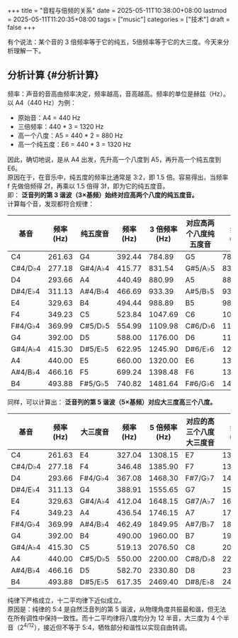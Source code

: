 +++
title = "音程与倍频的关系"
date = 2025-05-11T10:38:00+08:00
lastmod = 2025-05-11T11:20:35+08:00
tags = ["music"]
categories = ["技术"]
draft = false
+++

有个说法：某个音的 3 倍频率等于它的纯五，5倍频率等于它的大三度。今天来分析理解一下。 <br/>

<!--more-->


## 分析计算 {#分析计算}

频率：声音的音高由频率决定，频率越高，音高越高。频率的单位是赫兹（Hz）。 <br/>
以 A4（440 Hz）为例： <br/>

-   原始音：A4 = 440 Hz <br/>
-   三倍频率：440 \* 3 = 1320 Hz <br/>
-   高一个八度：A5 = 440 \* 2 = 880 Hz <br/>
-   高一个纯五度：E6 = 440 \* 3 = 1320 Hz <br/>

因此，确切地说，是从 A4 出发，先升高一个八度到 A5，再升高一个纯五度到 E6。 <br/>
原因在于，在音乐中，纯五度的频率比通常是 3:2，即 1.5 倍。容易得出，当频率 f 先做倍频得 2f，再乘以 1.5 倍得 3f，即为它的纯五度音。 <br/>
即： **泛音列的第 3 谐波（3×基频）始终对应高两个八度的纯五度音。** <br/>
计算每个音，发现都符合规律： <br/>

| 基音    | 频率 (Hz) | 纯五度音 | 频率 (Hz) | 3 倍频率 (Hz) | 对应高两个八度纯五度音 | 频率 (Hz) |
|-------|---------|------|---------|------------|-------------|---------|
| C4      | 261.63  | G4      | 392.44  | 784.89     | G5          | 784.89  |
| C#4/D♭4 | 277.18  | G#4/A♭4 | 415.77  | 831.54     | G#5/A♭5     | 831.54  |
| D4      | 293.66  | A4      | 440.49  | 880.99     | A5          | 880.99  |
| D#4/E♭4 | 311.13  | A#4/B♭4 | 466.69  | 933.39     | A#5/B♭5     | 933.39  |
| E4      | 329.63  | B4      | 494.44  | 988.89     | B5          | 988.89  |
| F4      | 349.23  | C5      | 523.84  | 1047.69    | C6          | 1047.69 |
| F#4/G♭4 | 369.99  | C#5/D♭5 | 554.99  | 1109.98    | C#6/D♭6     | 1109.98 |
| G4      | 392.00  | D5      | 588.00  | 1176.00    | D6          | 1176.00 |
| G#4/A♭4 | 415.30  | D#5/E♭5 | 622.95  | 1245.90    | D#6/E♭6     | 1245.90 |
| A4      | 440.00  | E5      | 660.00  | 1320.00    | E6          | 1320.00 |
| A#4/B♭4 | 466.16  | F5      | 699.24  | 1398.48    | F6          | 1398.48 |
| B4      | 493.88  | F#5/G♭5 | 740.82  | 1481.64    | F#6/G♭6     | 1481.64 |

同样，可以计算出： **泛音列的第 5 谐波（5×基频）对应大三度高三个八度。** <br/>

| 基音    | 频率 (Hz) | 大三度音 | 频率 (Hz) | 5 倍频率 (Hz) | 对应的高三个八度大三度音 | 频率 (Hz) |
|-------|---------|------|---------|------------|--------------|---------|
| C4      | 261.63  | E4      | 327.04  | 1308.15    | E7           | 1318.51 |
| C#4/D♭4 | 277.18  | F4      | 346.48  | 1385.90    | F7           | 1396.91 |
| D4      | 293.66  | F#4/G♭4 | 367.08  | 1468.30    | F#7/G♭7      | 1479.98 |
| D#4/E♭4 | 311.13  | G4      | 388.91  | 1555.65    | G7           | 1567.98 |
| E4      | 329.63  | G#4/A♭4 | 412.04  | 1648.15    | G#7/A♭7      | 1661.22 |
| F4      | 349.23  | A4      | 436.54  | 1746.15    | A7           | 1760.00 |
| F#4/G♭4 | 369.99  | A#4/B♭4 | 462.49  | 1849.95    | A#7/B♭7      | 1864.66 |
| G4      | 392.00  | B4      | 490.00  | 1960.00    | B7           | 1975.53 |
| G#4/A♭4 | 415.30  | C5      | 519.13  | 2076.50    | C8           | 2093.00 |
| A4      | 440.00  | C#5/D♭5 | 550.00  | 2200.00    | C#8/D♭8      | 2217.46 |
| A#4/B♭4 | 466.16  | D5      | 582.70  | 2330.80    | D8           | 2349.32 |
| B4      | 493.88  | D#5/E♭5 | 617.35  | 2469.40    | D#8/E♭8      | 2489.02 |

纯律下严格成立，十二平均律下近似成立。 <br/>
原因是：纯律的 5:4 是自然泛音列的第 5 谐波，从物理角度共振最和谐，但无法在所有调性中保持一致性。而十二平均律将八度均分为 12 半音，大三度为 4 个半音（2<sup>4/12</sup>），接近但不等于 5:4，牺牲部分和谐性以实现自由转调。 <br/>

